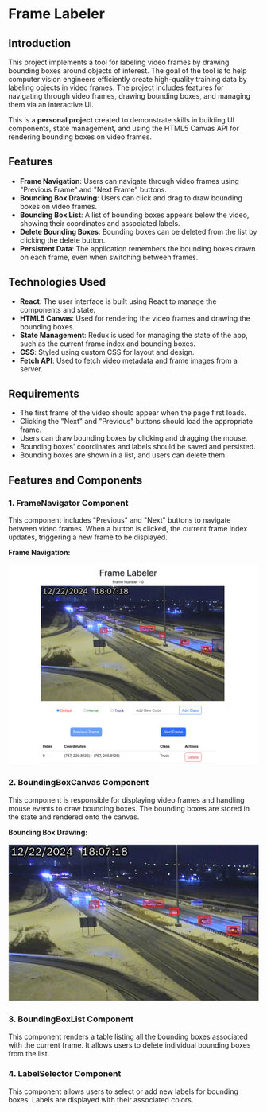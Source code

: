 # Frame Labeler

## Introduction

This project implements a tool for labeling video frames by drawing bounding boxes around objects of interest. The goal of the tool is to help computer vision engineers efficiently create high-quality training data by labeling objects in video frames. The project includes features for navigating through video frames, drawing bounding boxes, and managing them via an interactive UI.

This is a **personal project** created to demonstrate skills in building UI components, state management, and using the HTML5 Canvas API for rendering bounding boxes on video frames.

## Features

- **Frame Navigation**: Users can navigate through video frames using "Previous Frame" and "Next Frame" buttons.
- **Bounding Box Drawing**: Users can click and drag to draw bounding boxes on video frames.
- **Bounding Box List**: A list of bounding boxes appears below the video, showing their coordinates and associated labels.
- **Delete Bounding Boxes**: Bounding boxes can be deleted from the list by clicking the delete button.
- **Persistent Data**: The application remembers the bounding boxes drawn on each frame, even when switching between frames.

## Technologies Used

- **React**: The user interface is built using React to manage the components and state.
- **HTML5 Canvas**: Used for rendering the video frames and drawing the bounding boxes.
- **State Management**: Redux is used for managing the state of the app, such as the current frame index and bounding boxes.
- **CSS**: Styled using custom CSS for layout and design.
- **Fetch API**: Used to fetch video metadata and frame images from a server.

## Requirements

- The first frame of the video should appear when the page first loads.
- Clicking the "Next" and "Previous" buttons should load the appropriate frame.
- Users can draw bounding boxes by clicking and dragging the mouse.
- Bounding boxes' coordinates and labels should be saved and persisted.
- Bounding boxes are shown in a list, and users can delete them.

## Features and Components

### 1. **FrameNavigator Component**

This component includes "Previous" and "Next" buttons to navigate between video frames. When a button is clicked, the current frame index updates, triggering a new frame to be displayed.

**Frame Navigation:**

<div align="center">
	<img src="./readme_images/wireframe.png" alt="Frame Navigation" />
</div>

### 2. **BoundingBoxCanvas Component**

This component is responsible for displaying video frames and handling mouse events to draw bounding boxes. The bounding boxes are stored in the state and rendered onto the canvas.

**Bounding Box Drawing:**

<div align="center">
	<img src="./readme_images/bounding_boxes.png" alt="Bounding Box Drawing" />
</div>

### 3. **BoundingBoxList Component**

This component renders a table listing all the bounding boxes associated with the current frame. It allows users to delete individual bounding boxes from the list.

### 4. **LabelSelector Component**

This component allows users to select or add new labels for bounding boxes. Labels are displayed with their associated colors.
